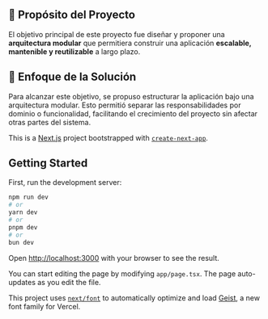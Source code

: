 ## 📌 Propósito del Proyecto

El objetivo principal de este proyecto fue diseñar y proponer una **arquitectura modular** que permitiera construir una aplicación **escalable, mantenible y reutilizable** a largo plazo.

## 🧩 Enfoque de la Solución

Para alcanzar este objetivo, se propuso estructurar la aplicación bajo una arquitectura modular. Esto permitió separar las responsabilidades por dominio o funcionalidad, facilitando el crecimiento del proyecto sin afectar otras partes del sistema.


This is a [Next.js](https://nextjs.org) project bootstrapped with [`create-next-app`](https://nextjs.org/docs/app/api-reference/cli/create-next-app).

## Getting Started

First, run the development server:

```bash
npm run dev
# or
yarn dev
# or
pnpm dev
# or
bun dev
```

Open [http://localhost:3000](http://localhost:3000) with your browser to see the result.

You can start editing the page by modifying `app/page.tsx`. The page auto-updates as you edit the file.

This project uses [`next/font`](https://nextjs.org/docs/app/building-your-application/optimizing/fonts) to automatically optimize and load [Geist](https://vercel.com/font), a new font family for Vercel.
